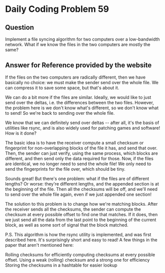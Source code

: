 # Daily Coding Problem 59

## Question

Implement a file syncing algorithm for two computers over a low-bandwidth network. What if we know the files in the two computers are mostly the same?

## Answer for Reference provided by the website

If the files on the two computers are radically different, then we have basically no choice: we must make the sender send over the whole file. We can compress it to save some space, but that's about it.

We can do a bit more if the files are similar. Ideally, we would like to just send over the deltas, i.e. the differences between the two files. However, the problem here is we don't know what's different, so we don't know what to send! So we're back to sending over the whole file.

We know that we can definitely send over deltas -- after all, it's the basis of utilities like rsync, and is also widely used for patching games and software! How is it done?

The basic idea is to have the receiver compute a small checksum or fingerprint for non-overlapping blocks of the file it has, and send that over. Then, the sender can just verify, using the same process, which blocks are different, and then send only the data required for those. Now, if the files are identical, we no longer need to send the whole file! We only need to send the fingerprints for the file over, which should be tiny.

Sounds great! But there's one problem: what if the files are of different lengths? Or worse: they're different lengths, and the appended section is at the beginning of the file. Then all the checksums will be off, and we'll need to send over the whole file again, even if we just appended one section!

The solution to this problem is to change how we're matching blocks. After the receiver sends all the checksums, the sender can compute the checksum at every possible offset to find one that matches. If it does, then we just send all the data from the last point to the beginning of the current block, as well as some sort of signal that the block matched.

P.S. This algorithm is how the rsync utility is implemented, and was first described here. It's surprisingly short and easy to read! A few things in the paper that aren't mentioned here:

Rolling checksums for efficiently computing checksums at every possible offset.
Using a weak (rolling) checksum and a strong one for efficiency
Storing the checksums in a hashtable for easier lookup
